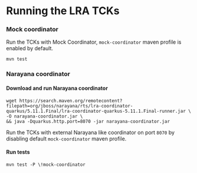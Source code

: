 # Running the LRA TCKs

### Mock coordinator

Run the TCKs with Mock Coordinator, `mock-coordinator` maven profile is enabled by default.

```shell
mvn test
```

### Narayana coordinator

#### Download and run Narayana coordinator
```shell
wget https://search.maven.org/remotecontent?filepath=org/jboss/narayana/rts/lra-coordinator-quarkus/5.11.1.Final/lra-coordinator-quarkus-5.11.1.Final-runner.jar \
-O narayana-coordinator.jar \
&& java -Dquarkus.http.port=8070 -jar narayana-coordinator.jar
```

Run the TCKs with external Narayana like coordinator on port `8070` by disabling default `mock-coordinator` maven
profile.

#### Run tests
```shell
mvn test -P \!mock-coordinator
```